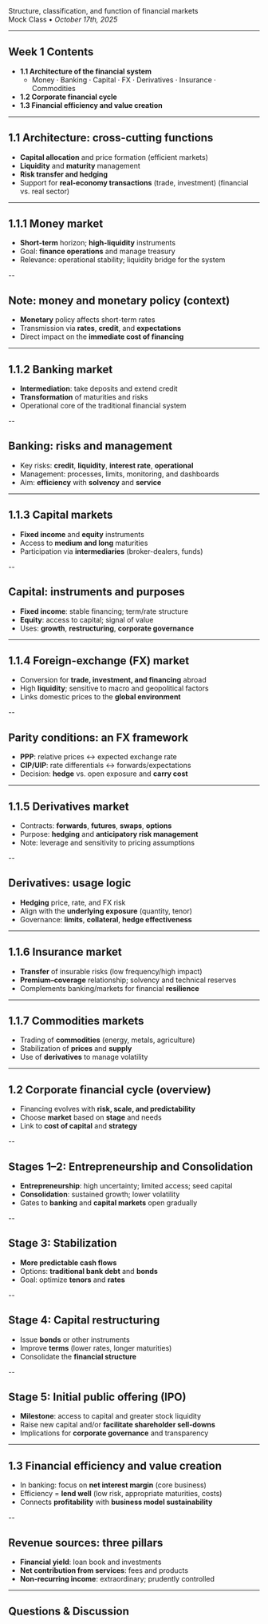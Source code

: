 <section class="title-slide">
Structure, classification, and function of financial markets
<div class="subtitle">Mock Class • <em>October 17th, 2025</em></div>
</section>

---

## Week 1 Contents
- **1.1 Architecture of the financial system**
  - Money · Banking · Capital · FX · Derivatives · Insurance · Commodities
- **1.2 Corporate financial cycle**
- **1.3 Financial efficiency and value creation**

---

## 1.1 Architecture: cross-cutting functions
- **Capital allocation** and price formation (efficient markets)
- **Liquidity** and **maturity** management
- **Risk transfer and hedging**
- Support for **real-economy transactions** (trade, investment) (financial vs. real sector)

---

## 1.1.1 Money market
- **Short-term** horizon; **high-liquidity** instruments
- Goal: **finance operations** and manage treasury
- Relevance: operational stability; liquidity bridge for the system

--

## Note: money and monetary policy (context)
- **Monetary** policy affects short-term rates
- Transmission via **rates**, **credit**, and **expectations**
- Direct impact on the **immediate cost of financing**

---

## 1.1.2 Banking market
- **Intermediation**: take deposits and extend credit
- **Transformation** of maturities and risks
- Operational core of the traditional financial system

--

## Banking: risks and management
- Key risks: **credit**, **liquidity**, **interest rate**, **operational**
- Management: processes, limits, monitoring, and dashboards
- Aim: **efficiency** with **solvency** and **service**

---

## 1.1.3 Capital markets
- **Fixed income** and **equity** instruments
- Access to **medium and long** maturities
- Participation via **intermediaries** (broker-dealers, funds)

--

## Capital: instruments and purposes
- **Fixed income**: stable financing; term/rate structure
- **Equity**: access to capital; signal of value
- Uses: **growth**, **restructuring**, **corporate governance**

---

## 1.1.4 Foreign-exchange (FX) market
- Conversion for **trade, investment, and financing** abroad
- High **liquidity**; sensitive to macro and geopolitical factors
- Links domestic prices to the **global environment**

--

## Parity conditions: an FX framework
- **PPP**: relative prices ↔ expected exchange rate
- **CIP/UIP**: rate differentials ↔ forwards/expectations
- Decision: **hedge** vs. open exposure and **carry cost**

---

## 1.1.5 Derivatives market
- Contracts: **forwards**, **futures**, **swaps**, **options**
- Purpose: **hedging** and **anticipatory risk management**
- Note: leverage and sensitivity to pricing assumptions

--

## Derivatives: usage logic
- **Hedging** price, rate, and FX risk
- Align with the **underlying exposure** (quantity, tenor)
- Governance: **limits**, **collateral**, **hedge effectiveness**

---

## 1.1.6 Insurance market
- **Transfer** of insurable risks (low frequency/high impact)
- **Premium–coverage** relationship; solvency and technical reserves
- Complements banking/markets for financial **resilience**

---

## 1.1.7 Commodities markets
- Trading of **commodities** (energy, metals, agriculture)
- Stabilization of **prices** and **supply**
- Use of **derivatives** to manage volatility

---

## 1.2 Corporate financial cycle (overview)
- Financing evolves with **risk, scale, and predictability**
- Choose **market** based on **stage** and needs
- Link to **cost of capital** and **strategy**

--

## Stages 1–2: Entrepreneurship and Consolidation
- **Entrepreneurship**: high uncertainty; limited access; seed capital
- **Consolidation**: sustained growth; lower volatility
- Gates to **banking** and **capital markets** open gradually

--

## Stage 3: Stabilization
- **More predictable cash flows**
- Options: **traditional bank debt** and **bonds**
- Goal: optimize **tenors** and **rates**

--

## Stage 4: Capital restructuring
- Issue **bonds** or other instruments
- Improve **terms** (lower rates, longer maturities)
- Consolidate the **financial structure**

--

## Stage 5: Initial public offering (IPO)
- **Milestone**: access to capital and greater stock liquidity
- Raise new capital and/or **facilitate shareholder sell-downs**
- Implications for **corporate governance** and transparency

---

## 1.3 Financial efficiency and value creation
- In banking: focus on **net interest margin** (core business)
- Efficiency = **lend well** (low risk, appropriate maturities, costs)
- Connects **profitability** with **business model sustainability**

--

## Revenue sources: three pillars
- **Financial yield**: loan book and investments
- **Net contribution from services**: fees and products
- **Non-recurring income**: extraordinary; prudently controlled

---

## Questions & Discussion